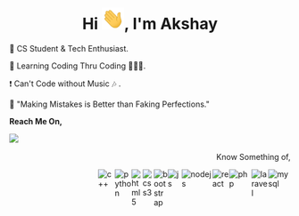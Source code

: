 <h1 align="center">Hi <img src="https://raw.githubusercontent.com/ABSphreak/ABSphreak/master/gifs/Hi.gif" width="40px" />, I'm Akshay</h1>

<p> 🔰  CS Student & Tech Enthusiast.</p>
<p> 🔰  Learning Coding Thru Coding 👨🏼‍💻.</p>
<p> ❗️  Can't Code without Music 🎶 .</p>
<p> 💫 "Making Mistakes is Better than Faking Perfections."<p>
<p><b>Reach Me On,</b></p>
<a href="https://t.me/coderitzme"><img src="https://www.iconfinder.com/data/icons/social-network-24/512/Telegram-512.png" width="45px"/></a>

<p align="right">
 <p align="right">Know Something of,</p>  
 <img src="https://www.freepnglogos.com/uploads/logo-mysql-png/logo-mysql-mysql-and-moodle-elearningworld-5.png" width="40px" align="right" alt="mysql">
 <img src="https://seeklogo.com/images/L/laravel-framework-logo-C10176EC8C-seeklogo.com.png" align="right" width="30px" alt="laravel">
 <img src="https://www.php.net/images/logos/new-php-logo.svg" align="right" width="40px" alt="php">
 <img src="https://www.iconfinder.com/data/icons/logos-3/600/React.js_logo-512.png" align="right" width="30px" alt="react">  
 <img src="https://upload.wikimedia.org/wikipedia/commons/thumb/d/d9/Node.js_logo.svg/1280px-Node.js_logo.svg.png" alt="nodejs" align="right" width="55px">
 <img src="https://upload.wikimedia.org/wikipedia/commons/thumb/9/99/Unofficial_JavaScript_logo_2.svg/480px-Unofficial_JavaScript_logo_2.svg.png" align="right" width="25px" alt="js">
 <img src="https://upload.wikimedia.org/wikipedia/commons/thumb/b/b2/Bootstrap_logo.svg/1200px-Bootstrap_logo.svg.png" align="right" width="25px" alt="bootstrap">
 <img src="https://upload.wikimedia.org/wikipedia/commons/thumb/d/d5/CSS3_logo_and_wordmark.svg/1200px-CSS3_logo_and_wordmark.svg.png" align="right" width="20px" alt="css3">
 <img src="https://cdn.freebiesupply.com/logos/large/2x/html5-logo-png-transparent.png" alt="html5" align="right" width="20px">
 <img src="https://www.iconfinder.com/data/icons/logos-and-brands/512/267_Python_logo-512.png" alt="python" align="right" width="30px">
<img src="https://img.icons8.com/color/452/c-plus-plus-logo.png" align="right" width="30px" alt="c++">
</p>
